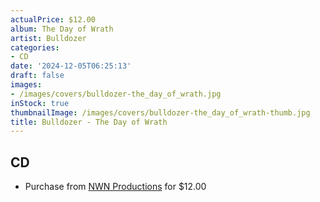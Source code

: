 ```yaml
---
actualPrice: $12.00
album: The Day of Wrath
artist: Bulldozer
categories:
- CD
date: '2024-12-05T06:25:13'
draft: false
images:
- /images/covers/bulldozer-the_day_of_wrath.jpg
inStock: true
thumbnailImage: /images/covers/bulldozer-the_day_of_wrath-thumb.jpg
title: Bulldozer - The Day of Wrath
---
```


## CD
* Purchase from [NWN Productions](http://shop.nwnprod.com/index.php?route=product/product&path=93&product_id=55607&sort=pd.name&order=ASC) for $12.00

